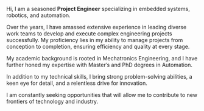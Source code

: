 Hi, I am a seasoned **Project Engineer** specializing in embedded systems, robotics, and automation.

Over the years, I have amassed extensive experience in leading diverse work teams to develop and execute complex engineering projects successfully. My proficiency lies in my ability to manage projects from conception to completion, ensuring efficiency and quality at every stage.

My academic background is rooted in Mechatronics Engineering, and I have further honed my expertise with Master’s and PhD degrees in Automation.

In addition to my technical skills, I bring strong problem-solving abilities, a keen eye for detail, and a relentless drive for innovation.

I am constantly seeking opportunities that will allow me to contribute to new frontiers of technology and industry.

<!---
BryanRojasRicca/BryanRojasRicca is a ✨ special ✨ repository because its `README.md` (this file) appears on your GitHub profile.
You can click the Preview link to take a look at your changes.
--->
